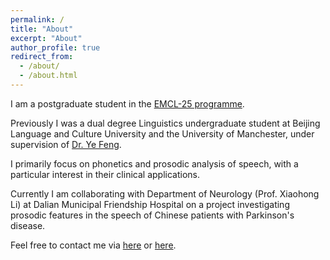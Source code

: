 ```yaml
---
permalink: /
title: "About"
excerpt: "About"
author_profile: true
redirect_from: 
  - /about/
  - /about.html
---
```


I am a postgraduate student in the [EMCL-25 programme](https://emcl.eu/).

Previously I was a dual degree Linguistics undergraduate student at Beijing Language and Culture University and the University of Manchester, under supervision of [Dr. Ye Feng](https://faculty.blcu.edu.cn/fengye/zh_CN/index.htm).

I primarily focus on phonetics and prosodic analysis of speech, with a particular interest in their clinical applications.

Currently I am collaborating with Department of Neurology (Prof. Xiaohong Li) at Dalian Municipal Friendship Hospital on a project investigating prosodic features in the speech of Chinese patients with Parkinson's disease.

Feel free to contact me via [here](mailto:b.zhang803@foxmail.com) or [here](mailto:b.zhang.32@student.rug.nl).
